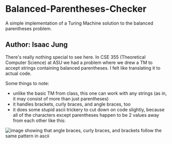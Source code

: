 # Balanced-Parentheses-Checker
A simple implementation of a Turing Machine solution to the balanced parentheses problem.

## Author: Isaac Jung

There's really nothing special to see here. In CSE 355 (Theoretical Computer Science) at ASU we had a problem where we drew a TM to accept strings containing balanced parentheses. I felt like translating it to actual code.

Some things to note:
- unlike the basic TM from class, this one can work with any strings (as in, it may consist of more than just parentheses)
- it handles brackets, curly braces, and angle braces, too
- it does some stupid ascii trickery to cut down on code slightly, because all of the characters except parentheses happen to be 2 values away from each other like this:

![image showing that angle braces, curly braces, and brackets follow the same pattern in ascii](https://cdn.discordapp.com/attachments/930183886435135573/974010082444607498/unknown.png "ascii-table-screenshot")
